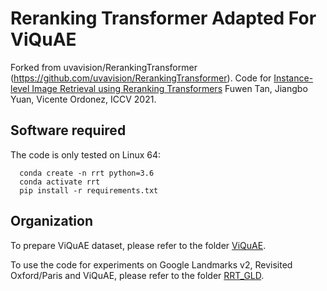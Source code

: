 # Reranking Transformer Adapted For ViQuAE

Forked from uvavision/RerankingTransformer (https://github.com/uvavision/RerankingTransformer). Code for [Instance-level Image Retrieval using Reranking Transformers](https://arxiv.org/abs/2103.12236)
Fuwen Tan, Jiangbo Yuan, Vicente Ordonez, ICCV 2021.


## Software required
The code is only tested on Linux 64:

```
  conda create -n rrt python=3.6
  conda activate rrt
  pip install -r requirements.txt
```

## Organization

To prepare ViQuAE dataset, please refer to the folder [ViQuAE](ViQuAE).

To use the code for experiments on Google Landmarks v2, Revisited Oxford/Paris and ViQuAE, please refer to the folder [RRT_GLD](RRT_GLD).
